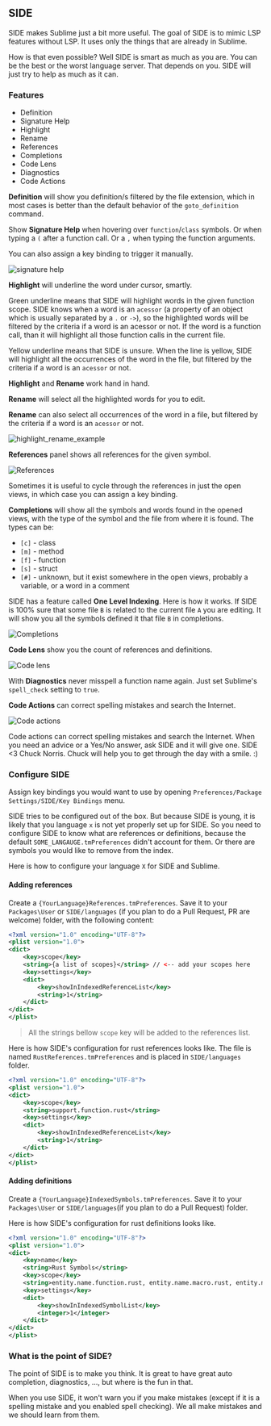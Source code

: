 ## SIDE 

SIDE makes Sublime just a bit more useful.
The goal of SIDE is to mimic LSP features without LSP. It uses only the things that are already in Sublime.

How is that even possible?
Well SIDE is smart as much as you are.
You can be the best or the worst language server. That depends on you. 
SIDE will just try to help as much as it can.

### Features
* Definition
* Signature Help
* Highlight
* Rename
* References
* Completions
* Code Lens
* Diagnostics
* Code Actions



**Definition** will show you definition/s filtered by the file extension, which in most cases is better than the default behavior of the `goto_definition` command. 



Show **Signature Help** when hovering over `function`/`class` symbols. 
Or when typing a `(` after a function call.
Or a `,` when typing the function arguments. 

You can also assign a key binding to trigger it manually.

![signature help](img/signature.png)



**Highlight** will underline the word under cursor, smartly. 

Green underline means that SIDE will highlight words in the given function scope. SIDE knows when a word is an `acessor` (a property of an object which is usually separated by a `.` or `->`), so the highlighted words will be filtered by the criteria if a word is an acessor or not. If the word is a function call, than it will highlight all those function calls in the current file.

Yellow underline means that SIDE is unsure. When the line is yellow, SIDE will highlight all the occurrences of the word in the file, but filtered by the criteria if a word is an `acessor` or not.

**Highlight** and **Rename** work hand in hand.



**Rename** will select all the highlighted words for you to edit.


**Rename** can also select all occurrences of the word in a file, but filtered by the criteria if a word is an `acessor` or not.

![highlight_rename_example](img/rename.gif)



**References** panel shows all references for the given symbol.

![References](img/references.png)

Sometimes it is useful to cycle through the references in just the open views, in which case you can assign a key binding.   



**Completions** will show all the symbols and words found in the opened views, with the type of the symbol and the file from where it is found. The types can be:
* `[c]` - class
* `[m]` - method
* `[f]` - function
* `[s]` - struct
* `[#]` - unknown, but it exist somewhere in the open views, probably a variable, or a word in a comment

SIDE has a feature called **One Level Indexing**. Here is how it works.
If SIDE is 100% sure that some file `B` is related to the current file `A` you are editing.
It will show you all the symbols defined it that file `B` in completions. 

![Completions](img/completions.png)



**Code Lens** show you the count of references and definitions.

![Code lens](img/codelens.png)



With **Diagnostics**  never misspell a function name again. Just set Sublime's `spell_check` setting to `true`. 



**Code Actions** can correct spelling mistakes and search the Internet.

![Code actions](img/codeactions.png)

Code actions can correct spelling mistakes and search the Internet.
When you need an advice or a Yes/No answer, ask SIDE and it will give one. 
SIDE <3 Chuck Norris. Chuck will help you to get through the day with a smile. :)



### Configure SIDE

Assign key bindings you would want to use by opening `Preferences/Package Settings/SIDE/Key Bindings` menu.


SIDE tries to be configured out of the box. But because SIDE is young, it is likely that you language `x` is not yet properly set up for SIDE.
So you need to configure SIDE to know what are references or definitions, because the default `SOME_LANGAUGE.tmPreferences` didn't account for them.
Or there are symbols you would like to remove from the index. 

Here is how to configure your language `X` for SIDE and Sublime. 

#### Adding references

Create a `{YourLanguage}References.tmPreferences`. 
Save it to your `Packages\User` or `SIDE/languages` (if you plan to do a Pull Request, PR are welcome) folder, with the following content:

```xml
<?xml version="1.0" encoding="UTF-8"?>
<plist version="1.0">
<dict>
	<key>scope</key>
	<string>{a list of scopes}</string> // <-- add your scopes here
	<key>settings</key>
	<dict>
		<key>showInIndexedReferenceList</key>
		<string>1</string>
	</dict>
</dict>
</plist>
```
> All the strings bellow `scope` key will be added to the references list. 

Here is how SIDE's configuration for rust references looks like. The file is named `RustReferences.tmPreferences` and is placed in `SIDE/languages` folder.

```xml
<?xml version="1.0" encoding="UTF-8"?>
<plist version="1.0">
<dict>
	<key>scope</key>
	<string>support.function.rust</string>
	<key>settings</key>
	<dict>
		<key>showInIndexedReferenceList</key>
		<string>1</string>
	</dict>
</dict>
</plist>
```

#### Adding definitions 

Create a `{YourLanguage}IndexedSymbols.tmPreferences`. Save it to your `Packages\User` or `SIDE/languages`(if you plan to do a Pull Request) folder.

Here is how SIDE's configuration for rust definitions looks like.

```xml
<?xml version="1.0" encoding="UTF-8"?>
<plist version="1.0">
<dict>
	<key>name</key>
	<string>Rust Symbols</string>
	<key>scope</key>
	<string>entity.name.function.rust, entity.name.macro.rust, entity.name.struct.rust, entity.name.enum.rust, entity.name.module.rust, entity.name.type.rust, entity.name.impl.rust, entity.name.trait.rust</string>
	<key>settings</key>
	<dict>
		<key>showInIndexedSymbolList</key>
		<integer>1</integer>
	</dict>
</dict>
</plist>
```

### What is the point of SIDE?

The point of SIDE is to make you think. It is great to have great auto completion, diagnostics, ..., but where is the fun in that.

When you use SIDE, it won't warn you if you make mistakes (except if it is a spelling mistake and you enabled spell checking). We all make mistakes and we should learn from them.

